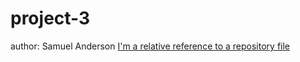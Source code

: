 # project-3
author: Samuel Anderson
[I'm a relative reference to a repository file](https://github.com/Huntik9999/project-3.git)
